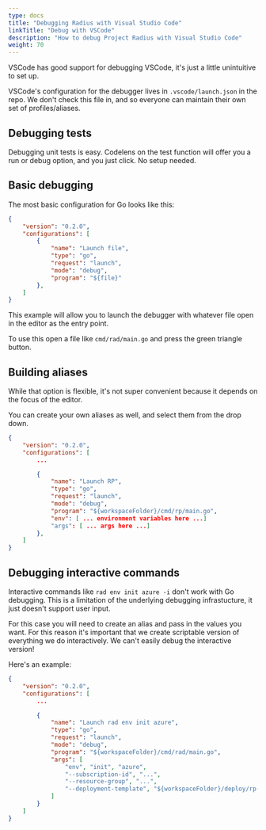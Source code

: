 ```yaml
---
type: docs
title: "Debugging Radius with Visual Studio Code"
linkTitle: "Debug with VSCode"
description: "How to debug Project Radius with Visual Studio Code"
weight: 70
---
```


VSCode has good support for debugging VSCode, it's just a little unintuitive to set up.

VSCode's configuration for the debugger lives in `.vscode/launch.json` in the repo. We don't check this file in, and so everyone can maintain their own set of profiles/aliases.

## Debugging tests

Debugging unit tests is easy. Codelens on the test function will offer you a run or debug option, and you just click. No setup needed.

## Basic debugging

The most basic configuration for Go looks like this:

```json
{
    "version": "0.2.0",
    "configurations": [
        {
            "name": "Launch file",
            "type": "go",
            "request": "launch",
            "mode": "debug",
            "program": "${file}"
        },
    ]
}
```

This example will allow you to launch the debugger with whatever file open in the editor as the entry point.

To use this open a file like `cmd/rad/main.go` and press the green triangle button.

## Building aliases

While that option is flexible, it's not super convenient because it depends on the focus of the editor.

You can create your own aliases as well, and select them from the drop down.

```json
{
    "version": "0.2.0",
    "configurations": [
        ...

        {
            "name": "Launch RP",
            "type": "go",
            "request": "launch",
            "mode": "debug",
            "program": "${workspaceFolder}/cmd/rp/main.go",
            "env": [ ... environment variables here ...]
            "args": [ ... args here ...]
        },
    ]
}
```

## Debugging interactive commands

Interactive commands like `rad env init azure -i` don't work with Go debugging. This is a limitation of the underlying debugging infrastucture, it just doesn't support user input.

For this case you will need to create an alias and pass in the values you want. For this reason it's important that we create scriptable version of everything we do interactively. We can't easily debug the interactive version!

Here's an example:

```json
{
    "version": "0.2.0",
    "configurations": [
        ...

        {
            "name": "Launch rad env init azure",
            "type": "go",
            "request": "launch",
            "mode": "debug",
            "program": "${workspaceFolder}/cmd/rad/main.go",
            "args": [
                "env", "init", "azure", 
                "--subscription-id", "...", 
                "--resource-group", "...", 
                "--deployment-template", "${workspaceFolder}/deploy/rp-full.json"
            ]
        }
    ]
}
```
